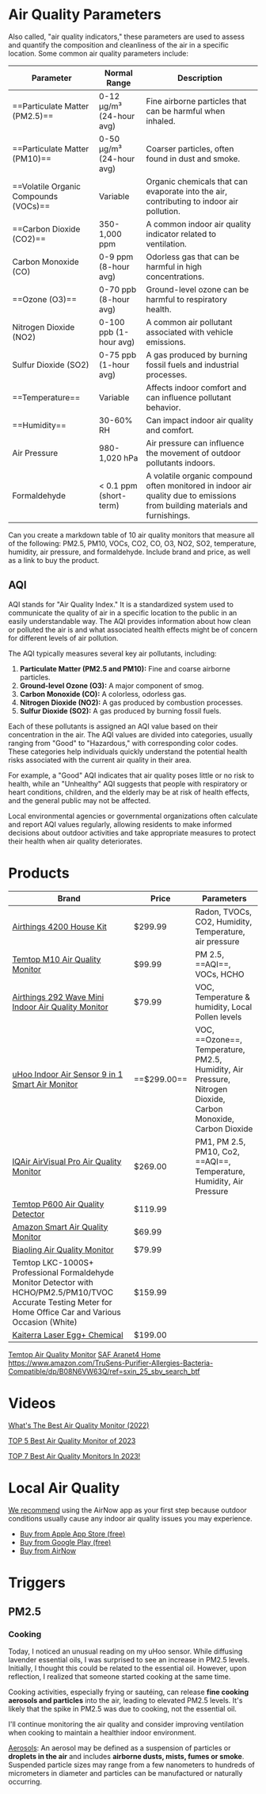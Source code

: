 

# Air Quality Parameters

Also called, "air quality indicators," these parameters are used to assess and quantify the composition and cleanliness of the air in a specific location. Some common air quality parameters include:

| Parameter                         | Normal Range             | Description                                                                                                                 |
|-----------------------------------|--------------------------|-----------------------------------------------------------------------------------------------------------------------------|
| ==Particulate Matter (PM2.5)==        | 0-12 µg/m³ (24-hour avg) | Fine airborne particles that can be harmful when inhaled.                                                                   |
| ==Particulate Matter (PM10)==         | 0-50 µg/m³ (24-hour avg) | Coarser particles, often found in dust and smoke.                                                                           |
| ==Volatile Organic Compounds (VOCs)== | Variable                 | Organic chemicals that can evaporate into the air, contributing to indoor air pollution.                                    |
| ==Carbon Dioxide (CO2)==              | 350-1,000 ppm            | A common indoor air quality indicator related to ventilation.                                                               |
| Carbon Monoxide (CO)              | 0-9 ppm (8-hour avg)     | Odorless gas that can be harmful in high concentrations.                                                                    |
| ==Ozone (O3)==                        | 0-70 ppb (8-hour avg)    | Ground-level ozone can be harmful to respiratory health.                                                                    |
| Nitrogen Dioxide (NO2)            | 0-100 ppb (1-hour avg)   | A common air pollutant associated with vehicle emissions.                                                                   |
| Sulfur Dioxide (SO2)              | 0-75 ppb (1-hour avg)    | A gas produced by burning fossil fuels and industrial processes.                                                            |
| ==Temperature==                       | Variable                 | Affects indoor comfort and can influence pollutant behavior.                                                                |
| ==Humidity==                          | 30-60% RH                | Can impact indoor air quality and comfort.                                                                                  |
| Air Pressure                      | 980-1,020 hPa            | Air pressure can influence the movement of outdoor pollutants indoors.                                                      |
| Formaldehyde                      | < 0.1 ppm (short-term)   | A volatile organic compound often monitored in indoor air quality due to emissions from building materials and furnishings. |


Can you create a markdown table of 10 air quality monitors that measure all of the following: PM2.5, PM10, VOCs, CO2, CO, O3, NO2, SO2, temperature, humidity, air pressure, and formaldehyde. Include brand and price, as well as a link to buy the product.

## AQI

AQI stands for "Air Quality Index." It is a standardized system used to communicate the quality of air in a specific location to the public in an easily understandable way. The AQI provides information about how clean or polluted the air is and what associated health effects might be of concern for different levels of air pollution.

The AQI typically measures several key air pollutants, including:

1. **Particulate Matter (PM2.5 and PM10):** Fine and coarse airborne particles.
2. **Ground-level Ozone (O3):** A major component of smog.
3. **Carbon Monoxide (CO):** A colorless, odorless gas.
4. **Nitrogen Dioxide (NO2):** A gas produced by combustion processes.
5. **Sulfur Dioxide (SO2):** A gas produced by burning fossil fuels.

Each of these pollutants is assigned an AQI value based on their concentration in the air. The AQI values are divided into categories, usually ranging from "Good" to "Hazardous," with corresponding color codes. These categories help individuals quickly understand the potential health risks associated with the current air quality in their area.

For example, a "Good" AQI indicates that air quality poses little or no risk to health, while an "Unhealthy" AQI suggests that people with respiratory or heart conditions, children, and the elderly may be at risk of health effects, and the general public may not be affected.

Local environmental agencies or governmental organizations often calculate and report AQI values regularly, allowing residents to make informed decisions about outdoor activities and take appropriate measures to protect their health when air quality deteriorates.

# Products

| Brand                                                                                                                                                          | Price   | Parameters                                             |
| -------------------------------------------------------------------------------------------------------------------------------------------------------------- | ------- | ------------------------------------------------------ |
| [Airthings 4200 House Kit](https://www.amazon.com/Airthings-Indoor-Quality-Monitoring-Multi-Room/dp/B0876D7J69/ref=asc_df_B0876D7J69)                          | $299.99 | Radon, TVOCs, CO2, Humidity, Temperature, air pressure |
| [Temtop M10 Air Quality Monitor](https://www.amazon.com/Temtop-M10-Professional-Electrochemical-Rechargeable/dp/B07DHXQXGK/ref=asc_df_B07DHXQXGK)              | $99.99  | PM 2.5, ==AQI==, VOCs, HCHO                                |
| [Airthings 292 Wave Mini Indoor Air Quality Monitor](https://www.amazon.com/Airthings-Wave-Indoor-Quality-Monitor/dp/B07S1Y7559/ref=asc_df_B07S1Y7559)         | $79.99  | VOC, Temperature & humidity, Local Pollen levels       |
| [uHoo Indoor Air Sensor 9 in 1 Smart Air Monitor](https://www.homedepot.com/p/uHoo-Indoor-Air-Sensor-9-in-1-Smart-Air-Monitor-UHOO-IAS1-M-C-US/311656928)      | ==$299.00== | VOC, ==Ozone==, Temperature, PM2.5, Humidity, Air Pressure, Nitrogen Dioxide, Carbon Monoxide, Carbon Dioxide |
| [IQAir AirVisual Pro Air Quality Monitor](https://www.iqair.com/us/air-quality-monitors)                                                                       | $269.00 | PM1, PM 2.5, PM10, Co2, ==AQI==, Temperature, Humidity, Air Pressure        |
| [Temtop P600 Air Quality Detector](https://www.amazon.com/Temtop-Particle-Detector-Professional-Accurate/dp/B0787Z5DK9/ref=asc_df_B0787Z5DK9)                  | $119.99 |                                                        |
| [Amazon Smart Air Quality Monitor](https://www.amazon.com/Introducing-Amazon-Smart-Quality-Monitor/dp/B08W8KS8D3/ref=sr_1_1)                                   | $69.99 |                                                        |
| [Biaoling Air Quality Monitor](https://www.amazon.com/BIAOLING-Accurate-Formaldehyde-Multifunctional-Recording/dp/B08398C5SL/ref=sr_1_3)                       | $79.99  |                                                        |
| Temtop LKC-1000S+ Professional Formaldehyde Monitor Detector with HCHO/PM2.5/PM10/TVOC Accurate Testing Meter for Home Office Car and Various Occasion (White) | $159.99 |                                                        |
| [Kaiterra Laser Egg+ Chemical](https://www.amazon.com/Monitor-Pollution-Monitoring-Temperature-Compatible/dp/B077JWYJTV/ref=asc_df_B077JWYJTV)                 | $199.00 |                                                        |

[Temtop Air Quality Monitor](https://www.amazon.com/Temtop-Thermometer-Accurate-Temperature-Humidity/dp/B0BQW2BX6W/ref=sr_1_1_sspa)
[SAF Aranet4 Home](https://www.amazon.com/dp/B07YY7BH2W?tag=pedalforward-20&geniuslink=true)
https://www.amazon.com/TruSens-Purifier-Allergies-Bacteria-Compatible/dp/B08N6VW63Q/ref=sxin_25_sbv_search_btf
# Videos

[What's The Best Air Quality Monitor (2022)](https://www.youtube.com/watch?v=YH0NvKZrSUE&t=176s)

[TOP 5 Best Air Quality Monitor of 2023](https://www.youtube.com/watch?v=7Ml1n60MFkA)

[TOP 7 Best Air Quality Monitors In 2023!](https://www.youtube.com/watch?v=e-D3ljem7MY)



# Local Air Quality

[We recommend](https://www.nytimes.com/wirecutter/reviews/best-home-air-quality-monitor/) using the AirNow app as your first step because outdoor conditions usually cause any indoor air quality issues you may experience.

- [Buy from Apple App Store (free)](https://www.nytimes.com/wirecutter/out/link/47425/175529/4/136776?merchant=Apple%20App%20Store)
- [Buy from Google Play (free)](https://www.nytimes.com/wirecutter/out/link/47425/175530/4/136776?merchant=Google%20Play)
- [Buy from AirNow](https://www.nytimes.com/wirecutter/out/link/47425/175531/4/136776?merchant=AirNow)

# Triggers

## PM2.5

### Cooking

Today, I noticed an unusual reading on my uHoo sensor. While diffusing lavender essential oils, I was surprised to see an increase in PM2.5 levels. Initially, I thought this could be related to the essential oil. However, upon reflection, I realized that someone started cooking at the same time.

Cooking activities, especially frying or sautéing, can release **fine cooking aerosols and particles** into the air, leading to elevated PM2.5 levels. It's likely that the spike in PM2.5 was due to cooking, not the essential oil.

I'll continue monitoring the air quality and consider improving ventilation when cooking to maintain a healthier indoor environment.


[Aerosols](https://www.cdc.gov/niosh/topics/aerosols/default.html#:~:text=Aerosols-,Aerosols,be%20manufactured%20or%20naturally%20occurring.): An aerosol may be defined as a suspension of particles or **droplets in the air** and includes **airborne dusts, mists, fumes or smoke**. Suspended particle sizes may range from a few nanometers to hundreds of micrometers in diameter and particles can be manufactured or naturally occurring.
